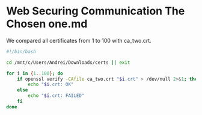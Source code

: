 # Web Securing Communication The Chosen one.md

We compared all certificates from 1 to 100 with ca_two.crt.

```bash
#!/bin/bash

cd /mnt/c/Users/Andrei/Downloads/certs || exit

for i in {1..100}; do
    if openssl verify -CAfile ca_two.crt "$i.crt" > /dev/null 2>&1; then
        echo "$i.crt: OK"
    else
        echo "$i.crt: FAILED"
    fi
done
```

